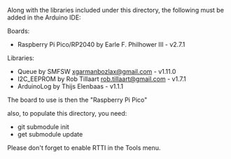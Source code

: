 Along with the libraries included under this directory, the following
must be added in the Arduino IDE:

Boards:
- Raspberry Pi Pico/RP2040 by Earle F. Philhower III - v2.7.1

Libraries:
- Queue by SMFSW <xgarmanbozlax@gmail.com> - v1.11.0
- I2C\_EEPROM by Rob Tillaart <rob.tillaart@gmail.com> - v1.7.1
- ArduinoLog by Thijs Elenbaas - v1.1.1

The board to use is then the "Raspberry Pi Pico"

also, to populate this directory, you need:
- git submodule init
- get submodule update

Please don't forget to enable RTTI in the Tools menu.
